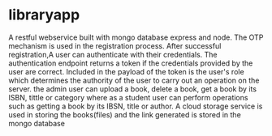 # libraryapp
A restful webservice built with mongo database express and node. The OTP mechanism is used in the registration process. After successful registration,A user can authenticate with their credentials. The authentication endpoint returns a token if the credentials provided by the user are correct. Included in the payload of the token is the user's role which determines the authority of the user to carry out an operation on the server. the admin user can upload a book, delete a book, get a book by its ISBN, tittle or category where as a student user can perform operations such as getting a book by its IBSN, title or author. A cloud storage service is used in storing the books(files) and the link generated is stored in the mongo database
